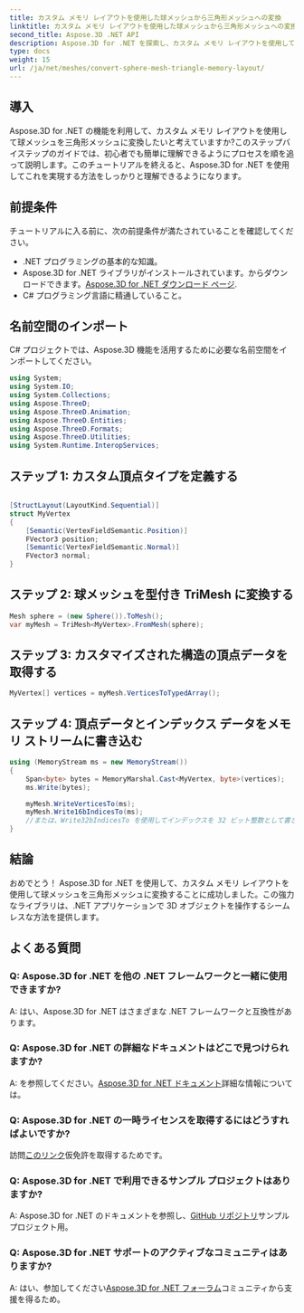 ```yaml
---
title: カスタム メモリ レイアウトを使用した球メッシュから三角形メッシュへの変換
linktitle: カスタム メモリ レイアウトを使用した球メッシュから三角形メッシュへの変換
second_title: Aspose.3D .NET API
description: Aspose.3D for .NET を探索し、カスタム メモリ レイアウトを使用して球メッシュを三角形メッシュに簡単に変換します。シームレスな統合については、ステップバイステップのガイドに従ってください。
type: docs
weight: 15
url: /ja/net/meshes/convert-sphere-mesh-triangle-memory-layout/
---
```

## 導入
Aspose.3D for .NET の機能を利用して、カスタム メモリ レイアウトを使用して球メッシュを三角形メッシュに変換したいと考えていますか?このステップバイステップのガイドでは、初心者でも簡単に理解できるようにプロセスを順を追って説明します。このチュートリアルを終えると、Aspose.3D for .NET を使用してこれを実現する方法をしっかりと理解できるようになります。
## 前提条件
チュートリアルに入る前に、次の前提条件が満たされていることを確認してください。
- .NET プログラミングの基本的な知識。
-  Aspose.3D for .NET ライブラリがインストールされています。からダウンロードできます。[Aspose.3D for .NET ダウンロード ページ](https://releases.aspose.com/3d/net/).
- C# プログラミング言語に精通していること。
## 名前空間のインポート
C# プロジェクトでは、Aspose.3D 機能を活用するために必要な名前空間をインポートしてください。
```csharp
using System;
using System.IO;
using System.Collections;
using Aspose.ThreeD;
using Aspose.ThreeD.Animation;
using Aspose.ThreeD.Entities;
using Aspose.ThreeD.Formats;
using Aspose.ThreeD.Utilities;
using System.Runtime.InteropServices;
```
## ステップ 1: カスタム頂点タイプを定義する
```csharp

[StructLayout(LayoutKind.Sequential)]
struct MyVertex
{
    [Semantic(VertexFieldSemantic.Position)]
    FVector3 position;
    [Semantic(VertexFieldSemantic.Normal)]
    FVector3 normal;
}
```

## ステップ 2: 球メッシュを型付き TriMesh に変換する
```csharp
Mesh sphere = (new Sphere()).ToMesh();
var myMesh = TriMesh<MyVertex>.FromMesh(sphere);
```
## ステップ 3: カスタマイズされた構造の頂点データを取得する
```csharp
MyVertex[] vertices = myMesh.VerticesToTypedArray();
```
## ステップ 4: 頂点データとインデックス データをメモリ ストリームに書き込む
```csharp
using (MemoryStream ms = new MemoryStream())
{
    Span<byte> bytes = MemoryMarshal.Cast<MyVertex, byte>(vertices);
    ms.Write(bytes);

    myMesh.WriteVerticesTo(ms);
    myMesh.Write16bIndicesTo(ms);
    //または、Write32bIndicesTo を使用してインデックスを 32 ビット整数として書き込みます。
}
```
## 結論
おめでとう！ Aspose.3D for .NET を使用して、カスタム メモリ レイアウトを使用して球メッシュを三角形メッシュに変換することに成功しました。この強力なライブラリは、.NET アプリケーションで 3D オブジェクトを操作するシームレスな方法を提供します。
## よくある質問
### Q: Aspose.3D for .NET を他の .NET フレームワークと一緒に使用できますか?
A: はい、Aspose.3D for .NET はさまざまな .NET フレームワークと互換性があります。
### Q: Aspose.3D for .NET の詳細なドキュメントはどこで見つけられますか?
 A: を参照してください。[Aspose.3D for .NET ドキュメント](https://reference.aspose.com/3d/net/)詳細な情報については。
### Q: Aspose.3D for .NET の一時ライセンスを取得するにはどうすればよいですか?
訪問[このリンク](https://purchase.aspose.com/temporary-license/)仮免許を取得するためです。
### Q: Aspose.3D for .NET で利用できるサンプル プロジェクトはありますか?
 A: Aspose.3D for .NET のドキュメントを参照し、[GitHub リポジトリ](https://github.com/aspose-3d/Aspose.3D-for-.NET)サンプルプロジェクト用。
### Q: Aspose.3D for .NET サポートのアクティブなコミュニティはありますか?
 A: はい、参加してください[Aspose.3D for .NET フォーラム](https://forum.aspose.com/c/3d/18)コミュニティから支援を得るため。